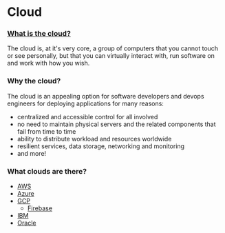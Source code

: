 # Cloud

### [What is the cloud?](https://www.cloudflare.com/learning/cloud/what-is-the-cloud/)

The cloud is, at it's very core, a group of computers that you cannot touch or see personally, but that you can virtually interact with, run software on and work with how you wish.

### Why the cloud?

The cloud is an appealing option for software developers and devops engineers for deploying applications for many reasons:
 - centralized and accessible control for all involved
 - no need to maintain physical servers and the related components that fail from time to time
 - ability to distribute workload and resources worldwide
 - resilient services, data storage, networking and monitoring
 - and more!

### What clouds are there?

 - [AWS](/aws)
 - [Azure]()
 - [GCP]()
   - [Firebase]()
 - [IBM]()
 - [Oracle]()
